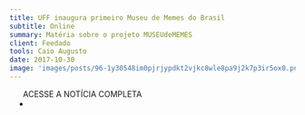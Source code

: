 ```yaml
---
title: UFF inaugura primeiro Museu de Memes do Brasil
subtitle: Online
summary: Matéria sobre o projeto MUSEUdeMEMES
client: Feedado
tools: Caio Augusto
date: 2017-10-30
image: 'images/posts/96-1y30548im0pjrjypdkt2vjkc8wle8pa9j2k7p3ir5ox0.png'
---
```




<div class="post__share"><ul class="share__list list-reset">ACESSE A NOTÍCIA COMPLETA<li class="share__item" style="margin-left: 10px"><a class="share__link share__facebook" style="background: #fa5657" href="https://feedado.com.br/index.php/2017/10/30/uff-inaugura-primeiro-museu-de-memes-do-brasil/" 
onclick=window.open(this.href, 'pop-up', 'left=20,top=20,width=500,height=500,toolbar=1,resizable=0'); return false;" title="Link" rel="nofollow"><i class="fa-solid fa-link"></i></a></li></ul></div>
<!-- <div class="gallery-box"><div class="gallery"><img src="/clipping/images/example-1.jpg" loading="lazy" alt="Project"><img src="/clipping/images/example-2.jpg" loading="lazy" alt="Project"></div><em>Gallery / <a href="https://www.freepik.com/" target="_blank">Freepic</a></em></div> -->